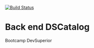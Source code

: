 [![Build Status](https://www.travis-ci.com/EdmarMagalhaes/Aulas-Docker.svg?branch=main)](https://www.travis-ci.com/EdmarMagalhaes/Aulas-Docker)

# Back end DSCatalog

Bootcamp DevSuperior